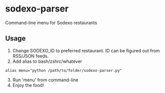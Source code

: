 # sodexo-parser
Command-line menu for Sodexo restaurants

## Usage
1. Change SODEXO_ID to preferred restaurant. ID can be figured out from RSS/JSON feeds.
2. Add alias to bash/zshrc/whatever
```
alias menu="python /path/to/folder/sodexo-parser.py"
```
3. Run 'menu' from command-line
4. Enjoy the food!